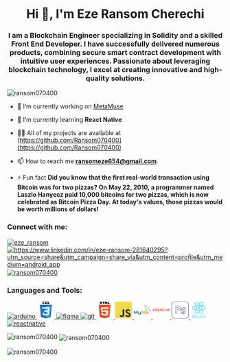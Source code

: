 <h1 align="center">Hi 👋, I'm Eze Ransom Cherechi</h1>
<h3 align="center">I am a Blockchain Engineer specializing in Solidity and a skilled Front End Developer. I have successfully delivered numerous products, combining secure smart contract development with intuitive user experiences. Passionate about leveraging blockchain technology, I excel at creating innovative and high-quality solutions.</h3>


<p align="left"> <img src="https://komarev.com/ghpvc/?username=ransom070400&label=Profile%20views&color=0e75b6&style=flat" alt="ransom070400" /> </p>


- 🔭 I’m currently working on [MetaMuse](https://github.com/Ransom070400)

- 🌱 I’m currently learning **React Native**

- 👨‍💻 All of my projects are available at [https://github.com/Ransom070400](https://github.com/Ransom070400)

- 📫 How to reach me **ransomeze654@gmail.com**

- ⚡ Fun fact **Did you know that the first real-world transaction using Bitcoin was for two pizzas? On May 22, 2010, a programmer named Laszlo Hanyecz paid 10,000 bitcoins for two pizzas, which is now celebrated as Bitcoin Pizza Day. At today's values, those pizzas would be worth millions of dollars!**

<h3 align="left">Connect with me:</h3>
<p align="left">
<a href="https://twitter.com/eze_ransom" target="blank"><img align="center" src="https://raw.githubusercontent.com/rahuldkjain/github-profile-readme-generator/master/src/images/icons/Social/twitter.svg" alt="eze_ransom" height="30" width="40" /></a>
<a href="https://linkedin.com/in/https://www.linkedin.com/in/eze-ransom-281640295?utm_source=share&utm_campaign=share_via&utm_content=profile&utm_medium=android_app" target="blank"><img align="center" src="https://raw.githubusercontent.com/rahuldkjain/github-profile-readme-generator/master/src/images/icons/Social/linked-in-alt.svg" alt="https://www.linkedin.com/in/eze-ransom-281640295?utm_source=share&utm_campaign=share_via&utm_content=profile&utm_medium=android_app" height="30" width="40" /></a>
<a href="https://instagram.com/ransom070400" target="blank"><img align="center" src="https://raw.githubusercontent.com/rahuldkjain/github-profile-readme-generator/master/src/images/icons/Social/instagram.svg" alt="ransom070400" height="30" width="40" /></a>
</p>

<h3 align="left">Languages and Tools:</h3>
<p align="left"> <a href="https://www.arduino.cc/" target="_blank" rel="noreferrer"> <img src="https://cdn.worldvectorlogo.com/logos/arduino-1.svg" alt="arduino" width="40" height="40"/> </a> <a href="https://www.w3schools.com/css/" target="_blank" rel="noreferrer"> <img src="https://raw.githubusercontent.com/devicons/devicon/master/icons/css3/css3-original-wordmark.svg" alt="css3" width="40" height="40"/> </a> <a href="https://www.figma.com/" target="_blank" rel="noreferrer"> <img src="https://www.vectorlogo.zone/logos/figma/figma-icon.svg" alt="figma" width="40" height="40"/> </a> <a href="https://git-scm.com/" target="_blank" rel="noreferrer"> <img src="https://www.vectorlogo.zone/logos/git-scm/git-scm-icon.svg" alt="git" width="40" height="40"/> </a> <a href="https://www.w3.org/html/" target="_blank" rel="noreferrer"> <img src="https://raw.githubusercontent.com/devicons/devicon/master/icons/html5/html5-original-wordmark.svg" alt="html5" width="40" height="40"/> </a> <a href="https://developer.mozilla.org/en-US/docs/Web/JavaScript" target="_blank" rel="noreferrer"> <img src="https://raw.githubusercontent.com/devicons/devicon/master/icons/javascript/javascript-original.svg" alt="javascript" width="40" height="40"/> </a> <a href="https://www.mysql.com/" target="_blank" rel="noreferrer"> <img src="https://raw.githubusercontent.com/devicons/devicon/master/icons/mysql/mysql-original-wordmark.svg" alt="mysql" width="40" height="40"/> </a> <a href="https://www.oracle.com/" target="_blank" rel="noreferrer"> <img src="https://raw.githubusercontent.com/devicons/devicon/master/icons/oracle/oracle-original.svg" alt="oracle" width="40" height="40"/> </a> <a href="https://www.photoshop.com/en" target="_blank" rel="noreferrer"> <img src="https://raw.githubusercontent.com/devicons/devicon/master/icons/photoshop/photoshop-line.svg" alt="photoshop" width="40" height="40"/> </a> <a href="https://reactjs.org/" target="_blank" rel="noreferrer"> <img src="https://raw.githubusercontent.com/devicons/devicon/master/icons/react/react-original-wordmark.svg" alt="react" width="40" height="40"/> </a> <a href="https://reactnative.dev/" target="_blank" rel="noreferrer"> <img src="https://reactnative.dev/img/header_logo.svg" alt="reactnative" width="40" height="40"/> </a> </p>

<p><img align="left" src="https://github-readme-stats.vercel.app/api/top-langs?username=ransom070400&show_icons=true&locale=en&layout=compact" alt="ransom070400" /></p>

<p>&nbsp;<img align="center" src="https://github-readme-stats.vercel.app/api?username=ransom070400&show_icons=true&locale=en" alt="ransom070400" /></p>

<p><img align="center" src="https://github-readme-streak-stats.herokuapp.com/?user=ransom070400&" alt="ransom070400" /></p>
